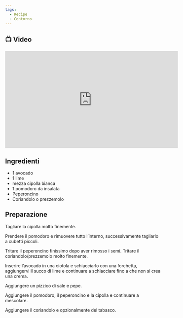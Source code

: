 ```yaml
---
tags:
  - Recipe
  - Contorno
---
```



## 📺 Video

<div class="iframe-container">
  <iframe width="560" height="315" src="https://www.youtube.com/embed/LnrXYKOOdWU" title="YouTube video player" frameborder="0" allow="accelerometer; autoplay; clipboard-write; encrypted-media; gyroscope; picture-in-picture" allowfullscreen></iframe>
</div>

## Ingredienti
-   1 avocado
-   1 lime
-   mezza cipolla bianca
-   1 pomodoro da insalata
-   Peperoncino
-   Coriandolo o prezzemolo

## Preparazione

Tagliare la cipolla molto finemente.

Prendere il pomodoro e rimuovere tutto l’interno, successivamente tagliarlo a cubetti piccoli.

Tritare il peperoncino finissimo dopo aver rimosso i semi. Tritare il coriandolo/prezzemolo molto finemente.

Inserire l’avocado in una ciotola e schiacciarlo con una forchetta, aggiungervi il succo di lime e continuare a schiacciare fino a che non si crea una crema.

Aggiungere un pizzico di sale e pepe.

Aggiungere il pomodoro, il peperoncino e la cipolla e continuare a mescolare.

Aggiungere il coriandolo e opzionalmente del tabasco.